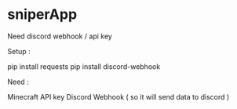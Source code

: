 # sniperApp
Need discord webhook / api key

Setup :

pip install requests
pip install discord-webhook

Need :

Minecraft API key
Discord Webhook ( so it will send data to discord )
